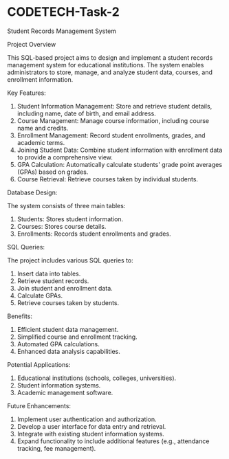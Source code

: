 # CODETECH-Task-2

Student Records Management System

Project Overview

This SQL-based project aims to design and implement a student records management system for educational institutions. The system enables administrators to store, manage, and analyze student data, courses, and enrollment information.


Key Features:

1. Student Information Management: Store and retrieve student details, including name, date of birth, and email address.
2. Course Management: Manage course information, including course name and credits.
3. Enrollment Management: Record student enrollments, grades, and academic terms.
4. Joining Student Data: Combine student information with enrollment data to provide a comprehensive view.
5. GPA Calculation: Automatically calculate students' grade point averages (GPAs) based on grades.
6. Course Retrieval: Retrieve courses taken by individual students.


Database Design:

The system consists of three main tables:


1. Students: Stores student information.
2. Courses: Stores course details.
3. Enrollments: Records student enrollments and grades.


SQL Queries:

The project includes various SQL queries to:


1. Insert data into tables.
2. Retrieve student records.
3. Join student and enrollment data.
4. Calculate GPAs.
5. Retrieve courses taken by students.


Benefits:

1. Efficient student data management.
2. Simplified course and enrollment tracking.
3. Automated GPA calculations.
4. Enhanced data analysis capabilities.


Potential Applications:

1. Educational institutions (schools, colleges, universities).
2. Student information systems.
3. Academic management software.


Future Enhancements:

1. Implement user authentication and authorization.
2. Develop a user interface for data entry and retrieval.
3. Integrate with existing student information systems.
4. Expand functionality to include additional features (e.g., attendance tracking, fee management).
